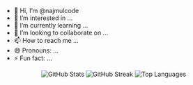 - 👋 Hi, I’m @najmulcode
- 👀 I’m interested in ...
- 🌱 I’m currently learning ...
- 💞️ I’m looking to collaborate on ...
- 📫 How to reach me ...
- 😄 Pronouns: ...
- ⚡ Fun fact: ...

<div align="center">
  <img src="https://github-readme-stats.vercel.app/api?username=your-username&show_icons=true&theme=radical&count_private=true" alt="GitHub Stats" />
  <img src="https://github-readme-streak-stats.herokuapp.com/?user=your-username&theme=radical" alt="GitHub Streak" />
  <img src="https://github-readme-stats.vercel.app/api/top-langs/?username=your-username&layout=compact&theme=radical" alt="Top Languages" />
</div>

<!---
najmulcode/najmulcode is a ✨ special ✨ repository because its `README.md` (this file) appears on your GitHub profile.
You can click the Preview link to take a look at your changes.
--->

